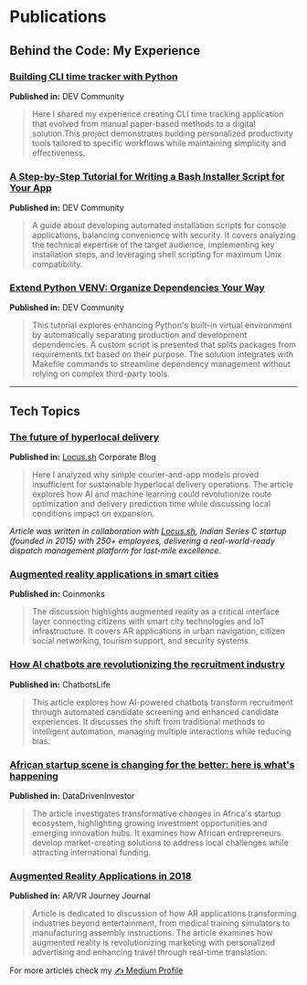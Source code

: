 # Publications

## Behind the Code: My Experience

### [Building CLI time tracker with Python](https://dev.to/dmikhr/building-cli-time-tracker-with-python-o0g)

**Published in:** DEV Community
> Here I shared my experience creating CLI time tracking application that evolved from manual paper-based methods to a digital solution.This project demonstrates building personalized productivity tools tailored to specific workflows while maintaining simplicity and effectiveness.

### [A Step-by-Step Tutorial for Writing a Bash Installer Script for Your App](https://dev.to/dmikhr/step-by-step-bash-installer-script-tutorial-55dl)

**Published in:** DEV Community
> A guide about developing automated installation scripts for console applications, balancing convenience with security. It covers analyzing the technical expertise of the target audience, implementing key installation steps, and leveraging shell scripting for maximum Unix compatibility.

### [Extend Python VENV: Organize Dependencies Your Way](https://dev.to/dmikhr/extend-python-venv-organize-dependencies-your-way-3h0g)

**Published in:** DEV Community
> This tutorial explores enhancing Python's built-in virtual environment by automatically separating production and development dependencies. A custom script is presented that splits packages from requirements.txt based on their purpose. The solution integrates with Makefile commands to streamline dependency management without relying on complex third-party tools.

---

## Tech Topics

### [The future of hyperlocal delivery](https://medium.com/locus-sh/the-future-of-hyperlocal-delivery-daea4db35fe8)

**Published in:** [Locus.sh](https://locus.sh/) Corporate Blog
> Here I analyzed why simple courier-and-app models proved insufficient for sustainable hyperlocal delivery operations. The article explores how AI and machine learning could revolutionize route optimization and delivery prediction time while discussing local conditions impact on expansion.

_Article was written in collaboration with [Locus.sh](https://www.crunchbase.com/organization/locus-sh), Indian Series C startup (founded in 2015) with 250+ employees, delivering a real-world-ready dispatch management platform for last-mile excellence._

### [Augmented reality applications in smart cities](https://medium.com/coinmonks/augmented-reality-applications-in-smart-cities-8f511fe5895)

**Published in:** Coinmonks
> The discussion highlights augmented reality as a critical interface layer connecting citizens with smart city technologies and IoT infrastructure. It covers AR applications in urban navigation, citizen social networking, tourism support, and security systems.

### [How AI chatbots are revolutionizing the recruitment industry](https://blog.chatbotslife.com/how-ai-chatbots-are-revolutionizing-the-recruitment-industry-78a028dc69f5)

**Published in:** ChatbotsLife
> This article explores how AI-powered chatbots transform recruitment through automated candidate screening and enhanced candidate experiences. It discusses the shift from traditional methods to intelligent automation, managing multiple interactions while reducing bias.

### [African startup scene is changing for the better: here is what's happening](https://medium.datadriveninvestor.com/african-startup-scene-is-changing-for-the-better-here-is-whats-happening-c2b13d1bb8cf)

**Published in:** DataDrivenInvestor
> The article investigates transformative changes in Africa's startup ecosystem, highlighting growing investment opportunities and emerging innovation hubs. It examines how African entrepreneurs develop market-creating solutions to address local challenges while attracting international funding.

### [Augmented Reality Applications in 2018](https://arvrjourney.com/augmented-reality-applications-in-2018-89e8d2741185)

**Published in:** AR/VR Journey Journal
> Article is dedicated to discussion of how AR applications transforming industries beyond entertainment, from medical training simulators to manufacturing assembly instructions. The article examines how augmented reality is revolutionizing marketing with personalized advertising and enhancing travel through real-time translation.

For more articles check my [✍️ Medium Profile](https://medium.com/@dmitry.khr)
